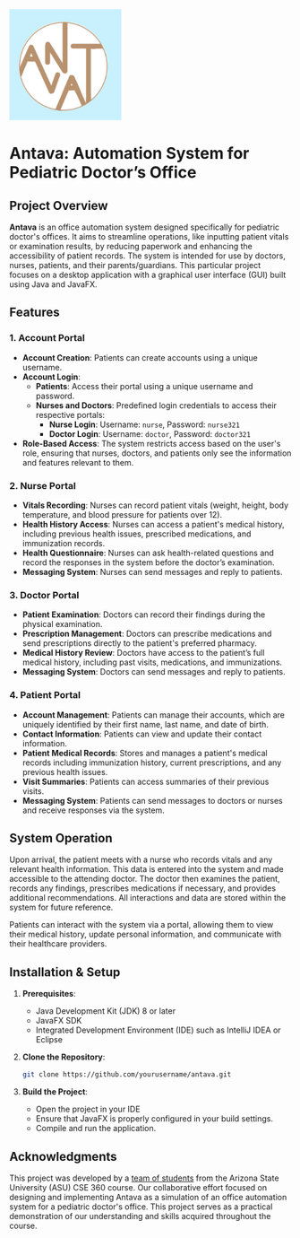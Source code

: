 <img src="src/antava/logo.jpg" alt="Antava Logo" width="200"/>

# Antava: Automation System for Pediatric Doctor’s Office

## Project Overview
**Antava** is an office automation system designed specifically for pediatric doctor's offices. It aims to streamline operations, like inputting patient vitals or examination results, by reducing paperwork and enhancing the accessibility of patient records. The system is intended for use by doctors, nurses, patients, and their parents/guardians. This particular project focuses on a desktop application with a graphical user interface (GUI) built using Java and JavaFX.

## Features
### 1. Account Portal
- **Account Creation**: Patients can create accounts using a unique username.
- **Account Login**: 
  - **Patients**: Access their portal using a unique username and password.
  - **Nurses and Doctors**: Predefined login credentials to access their respective portals:
    - **Nurse Login**: Username: `nurse`, Password: `nurse321`
    - **Doctor Login**: Username: `doctor`, Password: `doctor321`
- **Role-Based Access**: The system restricts access based on the user's role, ensuring that nurses, doctors, and patients only see the information and features relevant to them.

### 2. Nurse Portal
- **Vitals Recording**: Nurses can record patient vitals (weight, height, body temperature, and blood pressure for patients over 12).
- **Health History Access**: Nurses can access a patient's medical history, including previous health issues, prescribed medications, and immunization records.
- **Health Questionnaire**: Nurses can ask health-related questions and record the responses in the system before the doctor’s examination.
- **Messaging System**: Nurses can send messages and reply to patients.

### 3. Doctor Portal
- **Patient Examination**: Doctors can record their findings during the physical examination.
- **Prescription Management**: Doctors can prescribe medications and send prescriptions directly to the patient's preferred pharmacy.
- **Medical History Review**: Doctors have access to the patient’s full medical history, including past visits, medications, and immunizations.
- **Messaging System**: Doctors can send messages and reply to patients.

### 4. Patient Portal
- **Account Management**: Patients can manage their accounts, which are uniquely identified by their first name, last name, and date of birth.
- **Contact Information**: Patients can view and update their contact information.
- **Patient Medical Records**: Stores and manages a patient's medical records including immunization history, current prescriptions, and any previous health issues.
- **Visit Summaries**: Patients can access summaries of their previous visits.
- **Messaging System**: Patients can send messages to doctors or nurses and receive responses via the system.


## System Operation

Upon arrival, the patient meets with a nurse who records vitals and any relevant health information. This data is entered into the system and made accessible to the attending doctor. The doctor then examines the patient, records any findings, prescribes medications if necessary, and provides additional recommendations. All interactions and data are stored within the system for future reference.

Patients can interact with the system via a portal, allowing them to view their medical history, update personal information, and communicate with their healthcare providers.

## Installation & Setup

1. **Prerequisites**:
   - Java Development Kit (JDK) 8 or later
   - JavaFX SDK
   - Integrated Development Environment (IDE) such as IntelliJ IDEA or Eclipse

2. **Clone the Repository**:
   ```bash
   git clone https://github.com/yourusername/antava.git
   ```
   
3. **Build the Project**:
   - Open the project in your IDE
   - Ensure that JavaFX is properly configured in your build settings.
   - Compile and run the application.

## Acknowledgments
This project was developed by a [team of students](https://github.com/cse360antava/Group-Project) from the Arizona State University (ASU) CSE 360 course. Our collaborative effort focused on designing and implementing Antava as a simulation of an office automation system for a pediatric doctor's office. This project serves as a practical demonstration of our understanding and skills acquired throughout the course.


